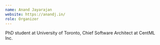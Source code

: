 ```yaml
---
name: Anand Jayarajan
website: https://anandj.in/
role: Organizer
---
```


PhD student at University of Toronto, Chief Software Architect at CentML Inc.
